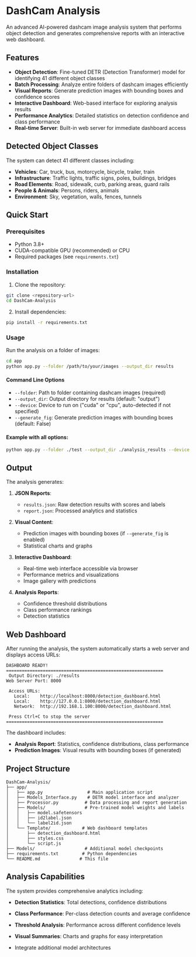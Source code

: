 # DashCam Analysis

An advanced AI-powered dashcam image analysis system that performs object detection and generates comprehensive reports with an interactive web dashboard.

##  Features

- **Object Detection**: Fine-tuned DETR (Detection Transformer) model for identifying 41 different object classes
- **Batch Processing**: Analyze entire folders of dashcam images efficiently
- **Visual Reports**: Generate prediction images with bounding boxes and confidence scores
- **Interactive Dashboard**: Web-based interface for exploring analysis results
- **Performance Analytics**: Detailed statistics on detection confidence and class performance
- **Real-time Server**: Built-in web server for immediate dashboard access

##  Detected Object Classes

The system can detect 41 different classes including:
- **Vehicles**: Car, truck, bus, motorcycle, bicycle, trailer, train
- **Infrastructure**: Traffic lights, traffic signs, poles, buildings, bridges
- **Road Elements**: Road, sidewalk, curb, parking areas, guard rails
- **People & Animals**: Persons, riders, animals
- **Environment**: Sky, vegetation, walls, fences, tunnels

##  Quick Start

### Prerequisites

- Python 3.8+
- CUDA-compatible GPU (recommended) or CPU
- Required packages (see `requirements.txt`)

### Installation

1. Clone the repository:
```bash
git clone <repository-url>
cd DashCam-Analysis
```

2. Install dependencies:
```bash
pip install -r requirements.txt
```

### Usage

Run the analysis on a folder of images:

```bash
cd app
python app.py --folder /path/to/your/images --output_dir results
```

#### Command Line Options

- `--folder`: Path to folder containing dashcam images (required)
- `--output_dir`: Output directory for results (default: "output")
- `--device`: Device to run on ("cuda" or "cpu", auto-detected if not specified)
- `--generate_fig`: Generate prediction images with bounding boxes (default: False)

#### Example with all options:

```bash
python app.py --folder ./test --output_dir ./analysis_results --device cuda --generate_fig True
```

## Output

The analysis generates:

1. **JSON Reports**:
   - `results.json`: Raw detection results with scores and labels
   - `report.json`: Processed analytics and statistics

2. **Visual Content**:
   - Prediction images with bounding boxes (if `--generate_fig` is enabled)
   - Statistical charts and graphs

3. **Interactive Dashboard**:
   - Real-time web interface accessible via browser
   - Performance metrics and visualizations
   - Image gallery with predictions

4. **Analysis Reports**:
   - Confidence threshold distributions
   - Class performance rankings
   - Detection statistics

## Web Dashboard

After running the analysis, the system automatically starts a web server and displays access URLs:

```
DASHBOARD READY!
============================================================
 Output Directory: ./results
Web Server Port: 8000

 Access URLs:
   Local:    http://localhost:8000/detection_dashboard.html
   Local:    http://127.0.0.1:8000/detection_dashboard.html
   Network:  http://192.168.1.100:8000/detection_dashboard.html

 Press Ctrl+C to stop the server
============================================================
```

The dashboard includes:
- **Analysis Report**: Statistics, confidence distributions, class performance
- **Prediction Images**: Visual results with bounding boxes (if generated)

## Project Structure

```
DashCam-Analysis/
├── app/
│   ├── app.py                 # Main application script
│   ├── Models_Interface.py    # DETR model interface and analyzer
│   ├── Processor.py          # Data processing and report generation
│   ├── Models/               # Pre-trained model weights and labels
│   │   ├── model.safetensors
│   │   ├── id2label.json
│   │   └── label2id.json
│   └── Template/            # Web dashboard templates
│       ├── detection_dashboard.html
│       ├── styles.css
│       └── script.js
├── Models/                   # Additional model checkpoints
├── requirements.txt         # Python dependencies
└── README.md               # This file
```
## Analysis Capabilities

The system provides comprehensive analytics including:

- **Detection Statistics**: Total detections, confidence distributions
- **Class Performance**: Per-class detection counts and average confidence
- **Threshold Analysis**: Performance across different confidence levels
- **Visual Summaries**: Charts and graphs for easy interpretation


- Integrate additional model architectures


